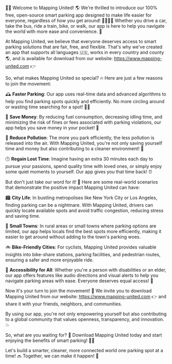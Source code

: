 🚗💨 Welcome to Mapping United! 🌎 We're thrilled to introduce our 100% free, open-source smart parking app designed to make life easier for everyone, regardless of how you get around! 🚌🚂🚴‍♀️ Whether you drive a car, take the bus, ride a train, bike, or walk, our app is here to help you navigate the world with more ease and convenience. 💪

At Mapping United, we believe that everyone deserves access to smart parking solutions that are fair, free, and flexible. That's why we've created an app that supports all languages 🇺🇸, works in every country and county 🌎, and is available for download from our website: https://www.mapping-united.com 👉

So, what makes Mapping United so special? 🔥 Here are just a few reasons to join the movement:

🕰️ **Faster Parking**: Our app uses real-time data and advanced algorithms to help you find parking spots quickly and efficiently. No more circling around or wasting time searching for a spot! 🙅‍♂️

💸 **Save Money**: By reducing fuel consumption, decreasing idling time, and minimizing the risk of fines or fees associated with parking violations, our app helps you save money in your pocket! 💸

🌿 **Reduce Pollution**: The more you park efficiently, the less pollution is released into the air. With Mapping United, you're not only saving yourself time and money but also contributing to a cleaner environment! 🌟

🕒️ **Regain Lost Time**: Imagine having an extra 30 minutes each day to pursue your passions, spend quality time with loved ones, or simply enjoy some quiet moments to yourself. Our app gives you that time back! ⏰

But don't just take our word for it! 🤔 Here are some real-world scenarios that demonstrate the positive impact Mapping United can have:

🏙️ **City Life**: In bustling metropolises like New York City or Los Angeles, finding parking can be a nightmare. With Mapping United, drivers can quickly locate available spots and avoid traffic congestion, reducing stress and saving time.

🌳 **Small Towns**: In rural areas or small towns where parking options are limited, our app helps locals find the best spots more efficiently, making it easier to get around without adding to the town's parking woes.

🚲 **Bike-Friendly Cities**: For cyclists, Mapping United provides valuable insights into bike-share stations, parking facilities, and pedestrian routes, ensuring a safer and more enjoyable ride.

💪 **Accessibility for All**: Whether you're a person with disabilities or an elder, our app offers features like audio directions and visual alerts to help you navigate parking areas with ease. Everyone deserves equal access! 🌈

Now it's your turn to join the movement! 🎉 We invite you to download Mapping United from our website: https://www.mapping-united.com 👉 and share it with your friends, neighbors, and communities.

By using our app, you're not only empowering yourself but also contributing to a global community that values openness, transparency, and innovation. 💥

So, what are you waiting for? 🤔 Download Mapping United today and start enjoying the benefits of smart parking! 🚗💨

Let's build a smarter, cleaner, more connected world one parking spot at a time! 🔜 Together, we can make it happen! 👫